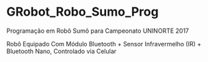 # GRobot_Robo_Sumo_Prog
Programação em Robô Sumô para Campeonato UNINORTE 2017

Robô Equipado Com Módulo Bluetooth + Sensor Infravermelho (IR) + Bluetooth Nano, Controlado via Celular
